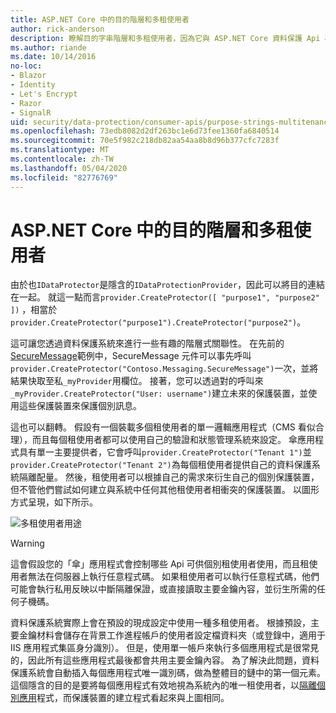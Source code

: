 ```yaml
---
title: ASP.NET Core 中的目的階層和多租使用者
author: rick-anderson
description: 瞭解目的字串階層和多租使用者，因為它與 ASP.NET Core 資料保護 Api 相關。
ms.author: riande
ms.date: 10/14/2016
no-loc:
- Blazor
- Identity
- Let's Encrypt
- Razor
- SignalR
uid: security/data-protection/consumer-apis/purpose-strings-multitenancy
ms.openlocfilehash: 73edb8082d2df263bc1e6d73fee1360fa6840514
ms.sourcegitcommit: 70e5f982c218db82aa54aa8b8d96b377cfc7283f
ms.translationtype: MT
ms.contentlocale: zh-TW
ms.lasthandoff: 05/04/2020
ms.locfileid: "82776769"
---
```

# <a name="purpose-hierarchy-and-multi-tenancy-in-aspnet-core"></a>ASP.NET Core 中的目的階層和多租使用者

由於也`IDataProtector`是隱含的`IDataProtectionProvider`，因此可以將目的連結在一起。 就這一點而言`provider.CreateProtector([ "purpose1", "purpose2" ])` ，相當於`provider.CreateProtector("purpose1").CreateProtector("purpose2")`。

這可讓您透過資料保護系統來進行一些有趣的階層式關聯性。 在先前的[SecureMessage](xref:security/data-protection/consumer-apis/purpose-strings#data-protection-contoso-purpose)範例中，SecureMessage 元件可以事先呼叫`provider.CreateProtector("Contoso.Messaging.SecureMessage")`一次，並將結果快取至私`_myProvider`用欄位。 接著，您可以透過對的呼叫來`_myProvider.CreateProtector("User: username")`建立未來的保護裝置，並使用這些保護裝置來保護個別訊息。

這也可以翻轉。 假設有一個裝載多個租使用者的單一邏輯應用程式（CMS 看似合理），而且每個租使用者都可以使用自己的驗證和狀態管理系統來設定。 傘應用程式具有單一主要提供者，它會呼叫`provider.CreateProtector("Tenant 1")`並`provider.CreateProtector("Tenant 2")`為每個租使用者提供自己的資料保護系統隔離配量。 然後，租使用者可以根據自己的需求來衍生自己的個別保護裝置，但不管他們嘗試如何建立與系統中任何其他租使用者相衝突的保護裝置。 以圖形方式呈現，如下所示。

![多租使用者用途](purpose-strings-multitenancy/_static/purposes-multi-tenancy.png)

>[!WARNING]
> 這會假設您的「傘」應用程式會控制哪些 Api 可供個別租使用者使用，而且租使用者無法在伺服器上執行任意程式碼。 如果租使用者可以執行任意程式碼，他們可能會執行私用反映以中斷隔離保證，或直接讀取主要金鑰內容，並衍生所需的任何子機碼。

資料保護系統實際上會在預設的現成設定中使用一種多租使用者。 根據預設，主要金鑰材料會儲存在背景工作進程帳戶的使用者設定檔資料夾（或登錄中，適用于 IIS 應用程式集區身分識別）。 但是，使用單一帳戶來執行多個應用程式是很常見的，因此所有這些應用程式最後都會共用主要金鑰內容。 為了解決此問題，資料保護系統會自動插入每個應用程式唯一識別碼，做為整體目的鏈中的第一個元素。 這個隱含的目的是要將每個應用程式有效地視為系統內的唯一租使用者，以[隔離個別應用](xref:security/data-protection/configuration/overview#per-application-isolation)程式，而保護裝置的建立程式看起來與上圖相同。
